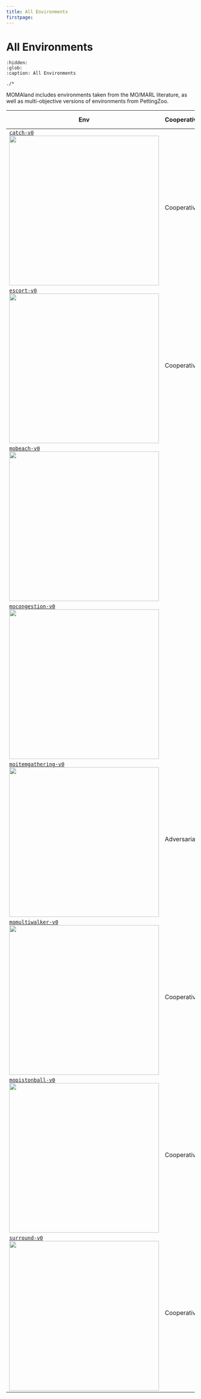```yaml
---
title: All Environments
firstpage:
---
```


# All Environments
```{toctree}
:hidden:
:glob:
:caption: All Environments

./*
```

MOMAland includes environments taken from the MO/MARL literature, as well as multi-objective versions of environments from PettingZoo.

| Env                                                                                                                                                                                     | Cooperative/Adversarial | Obs/Action spaces       | Objectives                                 | Description                                                                                                                                                |
|-----------------------------------------------------------------------------------------------------------------------------------------------------------------------------------------|-------------------------|-------------------------|--------------------------------------------|------------------------------------------------------------------------------------------------------------------------------------------------------------|
| [`catch-v0`](https://rradules.github.io/momaland/environments/catch/) <br><img src="https://rradules.github.io/momaland/_images/catch.gif" width="400px">                               | Cooperative             | Continuous / Continuous | `[distance_target, distance_other_drones]` | Agents must corner and catch a target drone while maintaining distance between themselves.                                                                 |
| [`escort-v0`](https://rradules.github.io/momaland/environments/escort/) <br><img src="https://rradules.github.io/momaland/_images/escort.gif" width="400px">                            | Cooperative                        | Continuous / Continuous | `[distance_target, distance_other_drones]` | Agents must circle around a mobile target drone and escort it to its destination without breaking formation while maintaining distance between themselves. |
| [`mobeach-v0`](https://rradules.github.io/momaland/environments/mobeach/) <br><img src="https://rradules.github.io/momaland/_images/mobeach.gif" width="400px">                         |                         | Continuous / Discrete   | `[TODO]`                                   | TODO                                                                                                                                                       |
| [`mocongestion-v0`](https://rradules.github.io/momaland/environments/mocongestion/) <br><img src="https://rradules.github.io/momaland/_images/mocongestion.gif" width="400px">          |                         | Continuous / Discrete   | `[TODO]`                                   | TODO                                                                                                                                                       |
| [`moitemgathering-v0`](https://rradules.github.io/momaland/environments/moitemgathering/) <br><img src="https://rradules.github.io/momaland/_images/moitemgathering.gif" width="400px"> | Adversarial                        | Discrete / Discrete     | `[TODO]`                                   | TODO                                                                                                                                                       |
| [`momultiwalker-v0`](https://rradules.github.io/momaland/environments/momultiwalker/) <br><img src="https://rradules.github.io/momaland/_images/momultiwalker.gif" width="400px">       | Cooperative                        | Continuous / Continuous | `[TODO]`                                   | TODO                                                                                                                                                       |
| [`mopistonball-v0`](https://rradules.github.io/momaland/environments/mopistonball/) <br><img src="https://rradules.github.io/momaland/_images/mopistonball.gif" width="400px">          | Cooperative                        | TODO / TODO             | `[TODO]`                                   | TODO                                                                                                                                                       |
| [`surround-v0`](https://rradules.github.io/momaland/environments/surround/) <br><img src="https://rradules.github.io/momaland/_images/surround.gif" width="400px">                      | Cooperative                        | Continuous / Continuous | `[distance_target, distance_other_drones]` | Agents must surround a fixed target point while maintaining distance between themselves.                                                                   |
